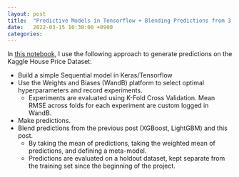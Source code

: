 ```yaml
---
layout: post
title:  "Predictive Models in Tensorflow + Blending Predictions from 3 Models"
date:   2022-03-15 10:30:00 +0900
categories:
---
```


In [this notebook](https://htmlpreview.github.io/?https://github.com/valencia21/data-science-projects/blob/master/house-price-prediction/Models/tensorflow/tf_model_final.html), I use the following approach to generate predictions on the Kaggle House Price Dataset:

- Build a simple Sequential model in Keras/Tensorflow
- Use the Weights and Biases (WandB) platform to select optimal hyperparameters and record experiments.
  - Experiments are evaluated using K-Fold Cross Validation. Mean RMSE across folds for each experiment are custom logged in WandB.
- Make predictions.
- Blend predictions from the previous post (XGBoost, LightGBM) and this post.
  - By taking the mean of predictions, taking the weighted mean of predictions, and defining a meta-model.
  - Predictions are evaluated on a holdout dataset, kept separate from the training set since the beginning of the project.